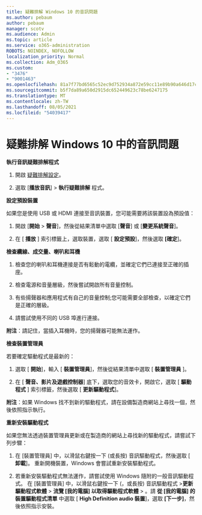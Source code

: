 ```yaml
---
title: 疑難排解 Windows 10 的音訊問題
ms.author: pebaum
author: pebaum
manager: scotv
ms.audience: Admin
ms.topic: article
ms.service: o365-administration
ROBOTS: NOINDEX, NOFOLLOW
localization_priority: Normal
ms.collection: Adm_O365
ms.custom:
- "3476"
- "9001463"
ms.openlocfilehash: 81a7f77bd6565c52ec9d752934a872e59cc11e89b90a646d17c3549d72e8a69f
ms.sourcegitcommit: b5f7da89a650d2915dc652449623c78be6247175
ms.translationtype: MT
ms.contentlocale: zh-TW
ms.lasthandoff: 08/05/2021
ms.locfileid: "54039417"
---
```

# <a name="troubleshooting-audio-issues-in-windows-10"></a>疑難排解 Windows 10 中的音訊問題

**執行音訊疑難排解程式**

1.  開啟 [疑難排解設定](ms-settings:troubleshoot)。

2.  選取 [**播放音訊**]  >  **執行疑難排解** 程式。

**設定預設裝置**

如果您是使用 USB 或 HDMI 連接至音訊裝置，您可能需要將該裝置設為預設值：

1. 開啟 [**開始**  >  **聲音**]，然後從結果清單中選取 [**聲音**] 或 [**變更系統聲音**]。

2.  在 [ **播放** ] 索引標籤上，選取裝置，選取 [ **設定預設**]，然後選取 **[確定**]。

**檢查纜線、成交量、喇叭和耳機**

1. 檢查您的喇叭和耳機連接是否有鬆動的電纜，並確定它們已連接至正確的插座。

2. 檢查電源和音量層級，然後嘗試開啟所有音量控制。

3. 有些揚聲器和應用程式有自己的音量控制;您可能需要全部檢查，以確定它們是正確的層級。

4. 請嘗試使用不同的 USB 埠進行連接。

**附注**：請記住，當插入耳機時，您的揚聲器可能無法運作。

**檢查裝置管理員**

若要確定驅動程式是最新的：

1. 選取 [ **開始**]，輸入 [ **裝置管理員**]，然後從結果清單中選取 [ **裝置管理員** ]。

2. 在 [ **聲音、影片及遊戲控制器**] 底下，選取您的音效卡，開啟它，選取 [ **驅動程式** ] 索引標籤，然後選取 [ **更新驅動程式**]。

**附注**：如果 Windows 找不到新的驅動程式，請在設備製造商網站上尋找一個，然後依照指示執行。

**重新安裝驅動程式**

如果您無法透過裝置管理員更新或在製造商的網站上尋找新的驅動程式，請嘗試下列步驟：

1. 在 [裝置管理員] 中，以滑鼠右鍵按一下 (或長按) 音訊驅動程式，然後選取 [ **卸載**]。 重新開機裝置，Windows 會嘗試重新安裝驅動程式。

2. 若重新安裝驅動程式無法運作，請嘗試使用 Windows 隨附的一般音訊驅動程式。 在 [裝置管理員] 中，以滑鼠右鍵按一下 (，或長按) 音訊驅動程式 >**更新驅動程式軟體**  >  **流覽 [我的電腦] 以取得驅動程式軟體**  >  。請 **從 [我的電腦] 的裝置驅動程式清單** 中選取 [ **High Definition audio 裝置**]，選取 **[下一步]**，然後依照指示安裝。
